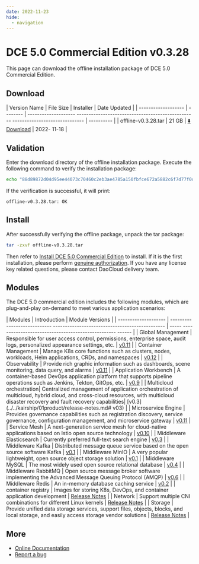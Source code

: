 ```yaml
---
date: 2022-11-23
hide:
  - navigation
---
```


# DCE 5.0 Commercial Edition v0.3.28

This page can download the offline installation package of DCE 5.0 Commercial Edition.

## Download

| Version Name | File Size | Installer | Date Updated |
| ------------------- | -------- | -------------------- -------------------------------------------------- ------------------------------ | ---------- |
| offline-v0.3.28.tar | 21 GB | [:arrow_down: Download](https://proxy-qiniu-download-public.daocloud.io/DaoCloud_Enterprise/dce5/offline-v0.3.28.tar) | 2022- 11-18 |

## Validation

Enter the download directory of the offline installation package. Execute the following command to verify the installation package:

```sh
echo "88d89872d04d95ee44073c70460c2eb3ae4785a150fbfce672a5882c6f7d77f0d8f58359c5c8695e80d7e5fce93431c0c5ecum6b710c080f4840d5adbb25daeb55 offline.2sha -v
```

If the verification is successful, it will print:

```none
offline-v0.3.28.tar: OK
```

## Install

After successfully verifying the offline package, unpack the tar package:

```sh
tar -zxvf offline-v0.3.28.tar
```

Then refer to [Install DCE 5.0 Commercial Edition](../../install/intro.md#_3) to install.
If it is the first installation, please perform [genuine authorization](https://qingflow.com/f/e3291647).
If you have any license key related questions, please contact DaoCloud delivery team.

## Modules

The DCE 5.0 commercial edition includes the following modules, which are plug-and-play on-demand to meet various application scenarios:

| Modules | Introduction | Module Versions |
| -------------------- | ---------------------------- ----------------------------------------------- | ----- -------------------------------------------------- ------ |
| Global Management | Responsible for user access control, permissions, enterprise space, audit logs, personalized appearance settings, etc. | [v0.11](../../ghippo/01ProductBrief/release-notes.md#v011) |
| Container Management | Manage K8s core functions such as clusters, nodes, workloads, Helm applications, CRDs, and namespaces | [v0.12](../../kpanda/03ProductBrief/release-notes.md#v012) |
| Observability | Provide rich graphic information such as dashboards, scene monitoring, data query, and alarms | [v0.11](../../insight/intro/releasenote.md#v011) |
| Application Workbench | A container-based DevOps application platform that supports pipeline operations such as Jenkins, Tekton, GitOps, etc. | [v0.9](../../amamba/01ProductBrief/release-notes.md#v09) |
| Multicloud orchestration| Centralized management of application orchestration of multicloud, hybrid cloud, and cross-cloud resources, with multicloud disaster recovery and fault recovery capabilities| [v0.3](../../kairship/01product/release-notes.md# v03) |
| Microservice Engine | Provides governance capabilities such as registration discovery, service governance, configuration management, and microservice gateway | [v0.11](../../skoala/intro/release-notes.md#v011) |
| Service Mesh | A next-generation service mesh for cloud-native applications based on Istio open source technology | [v0.10](../../mspider/01Intro/release-notes.md#v010) |
| Middleware Elasticsearch | Currently preferred full-text search engine | [v0.3](../../middleware/elasticsearch/release-notes.md#v034) |
| Middleware Kafka | Distributed message queue service based on the open source software Kafka | [v0.1](../../middleware/kafka/release-notes.md#v012) |
| Middleware MinIO | A very popular lightweight, open source object storage solution | [v0.1](../../middleware/minio/release-notes.md#v012) |
| Middleware MySQL | The most widely used open source relational database | [v0.4](../../middleware/mysql/release-notes.md#v04) |
| Middleware RabbitMQ | Open source message broker software implementing the Advanced Message Queuing Protocol (AMQP) | [v0.6](../../middleware/rabbitmq/release-notes.md#v06) |
| Middleware Redis | An in-memory database caching service | [v0.2](../../middleware/redis/release-notes.md#v02) |
| container registry | Images for storing K8s, DevOps, and container application development | [Release Notes](../../release/rn5.0.md) |
| Network | Support multiple CNI combinations for different Linux kernels | [Release Notes](../../release/rn5.0.md) |
| Storage | Provide unified data storage services, support files, objects, blocks, and local storage, and easily access storage vendor solutions | [Release Notes](../../release/rn5.0.md) |

## More

- [Online Documentation](../../dce/what-is-dce.md)
- [Report a bug](https://github.com/DaoCloud/DaoCloud-docs/issues)
